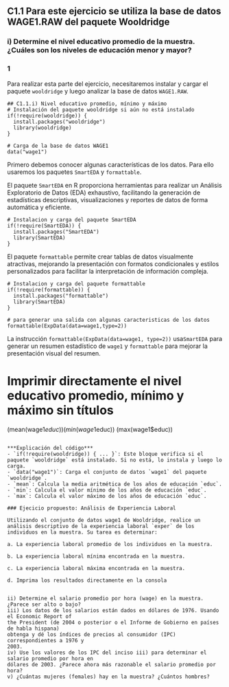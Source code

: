 ## C1.1 Para este ejercicio se utiliza la base de datos WAGE1.RAW del paquete Wooldridge
### i) Determine el nivel educativo promedio de la muestra. ¿Cuáles son los niveles de educación menor y mayor?

### 1 
Para realizar esta parte del ejercicio, necesitaremos instalar y cargar el paquete `wooldridge` y luego analizar la base de datos `WAGE1.RAW`.
```
## C1.1.i) Nivel educativo promedio, mínimo y máximo
# Instalación del paquete wooldridge si aún no está instalado
if(!require(wooldridge)) {
  install.packages("wooldridge")
  library(wooldridge)
}
```
```
# Carga de la base de datos WAGE1
data("wage1")
```
Primero debemos conocer algunas características de los datos. Para ello usaremos los paquetes `SmartEDA` y `formattable`.

El paquete `SmartEDA` en R proporciona herramientas para realizar un Análisis Exploratorio de Datos (EDA) exhaustivo, facilitando la generación de estadísticas descriptivas, visualizaciones y reportes de datos de forma automática y eficiente.
```
# Instalacion y carga del paquete SmartEDA
if(!require(SmartEDA)) {
  install.packages("SmartEDA")
  library(SmartEDA)
}
```
El paquete `formattable` permite crear tablas de datos visualmente atractivas, mejorando la presentación con formatos condicionales y estilos personalizados para facilitar la interpretación de información compleja.
```
# Instalacion y carga del paquete formattable
if(!require(formattable)) {
  install.packages("formattable")
  library(SmartEDA)
}
```
```
# para generar una salida con algunas caracteristicas de los datos
formattable(ExpData(data=wage1,type=2))
```
La instrucción `formattable(ExpData(data=wage1, type=2))` usa`SmartEDA` para generar un resumen estadístico de `wage1` y `formattable` para mejorar la presentación visual del resumen.

# Imprimir directamente el nivel educativo promedio, mínimo y máximo sin títulos
(mean(wage1$educ))
(min(wage1$educ))
(max(wage1$educ))
```

***Explicación del código***
- `if(!require(wooldridge)) { ... }`: Este bloque verifica si el paquete `wooldridge` está instalado. Si no está, lo instala y luego lo carga.
- `data("wage1")`: Carga el conjunto de datos `wage1` del paquete `wooldridge`.
- `mean`: Calcula la media aritmética de los años de educación `educ`.
- `min`: Calcula el valor mínimo de los años de educación `educ`.
- `max`: Calcula el valor máximo de los años de educación `educ`.

### Ejecicio propuesto: Análisis de Experiencia Laboral

Utilizando el conjunto de datos wage1 de Wooldridge, realice un análisis descriptivo de la experiencia laboral `exper` de los individuos en la muestra. Su tarea es determinar:

a. La experiencia laboral promedio de los individuos en la muestra.

b. La experiencia laboral mínima encontrada en la muestra.

c. La experiencia laboral máxima encontrada en la muestra.

d. Imprima los resultados directamente en la consola


ii) Determine el salario promedio por hora (wage) en la muestra. ¿Parece ser alto o bajo?
iii) Los datos de los salarios están dados en dólares de 1976. Usando el Economic Report of
the President (de 2004 o posterior o el Informe de Gobierno en países de habla hispana)
obtenga y dé los índices de precios al consumidor (IPC) correspondientes a 1976 y
2003.
iv) Use los valores de los IPC del inciso iii) para determinar el salario promedio por hora en
dólares de 2003. ¿Parece ahora más razonable el salario promedio por hora?
v) ¿Cuántas mujeres (females) hay en la muestra? ¿Cuántos hombres?
